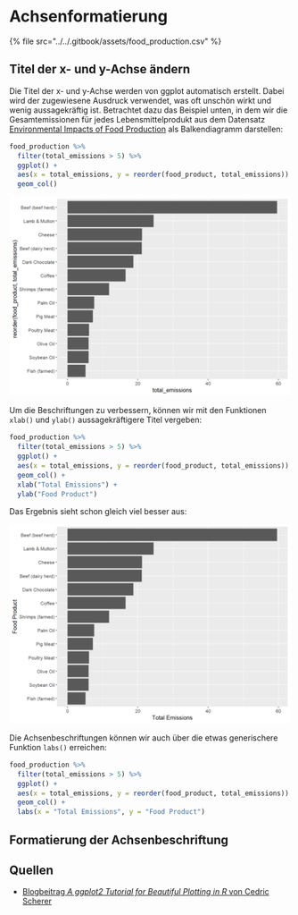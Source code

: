 # Achsenformatierung

{% file src="../../.gitbook/assets/food_production.csv" %}

## Titel der x- und y-Achse ändern

Die Titel der x- und y-Achse werden von ggplot automatisch erstellt. Dabei wird der zugewiesene Ausdruck verwendet, was oft unschön wirkt und wenig aussagekräftig ist. Betrachtet dazu das Beispiel unten, in dem wir die Gesamtemissionen für jedes Lebensmittelprodukt aus dem Datensatz [Environmental Impacts of Food Production](../../datensaetze-und-uebungen/datensaetze/environmental-impacts-of-food-production.md) als Balkendiagramm darstellen:

```r
food_production %>%
  filter(total_emissions > 5) %>%
  ggplot() +
  aes(x = total_emissions, y = reorder(food_product, total_emissions)) +
  geom_col()
```

![Ein Balkendiagramm mit unschönen Achsenbeschriftungen.](<../../.gitbook/assets/image (32).png>)

Um die Beschriftungen zu verbessern, können wir mit den Funktionen `xlab()` und `ylab()` aussagekräftigere Titel vergeben:

```r
food_production %>%
  filter(total_emissions > 5) %>%
  ggplot() +
  aes(x = total_emissions, y = reorder(food_product, total_emissions)) +
  geom_col() +
  xlab("Total Emissions") +
  ylab("Food Product")
```

Das Ergebnis sieht schon gleich viel besser aus:

![Verbessertes Balkendiagramm mit aussagekräftigen Achsentiteln.](<../../.gitbook/assets/image (52).png>)

Die Achsenbeschriftungen können wir auch über die etwas generischere Funktion `labs()` erreichen:

```r
food_production %>%
  filter(total_emissions > 5) %>%
  ggplot() +
  aes(x = total_emissions, y = reorder(food_product, total_emissions)) +
  geom_col() +
  labs(x = "Total Emissions", y = "Food Product")

```

## Formatierung der Achsenbeschriftung

## Quellen

* [Blogbeitrag _A ggplot2 Tutorial for Beautiful Plotting in R_ von Cedric Scherer](https://cedricscherer.netlify.app/2019/08/05/a-ggplot2-tutorial-for-beautiful-plotting-in-r/)
